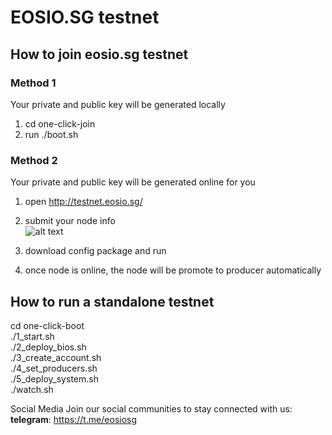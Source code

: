 # EOSIO.SG testnet

## How to join eosio.sg testnet

### Method 1
Your private and public key will be generated locally
1. cd one-click-join
2. run ./boot.sh

### Method 2
Your private and public key will be generated online for you
1. open http://testnet.eosio.sg/
2. submit your node info  
![alt text](http://images.eosio.sg/piccut.png "snapshot")

3. download config package and run
4. once node is online, the node will be promote to producer automatically


## How to run a standalone testnet
cd one-click-boot  
./1_start.sh  
./2_deploy_bios.sh  
./3_create_account.sh  
./4_set_producers.sh  
./5_deploy_system.sh  
./watch.sh  

Social Media
Join our social communities to stay connected with us:  
**telegram**: https://t.me/eosiosg
